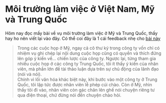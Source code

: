 Môi trường làm việc ở Việt Nam, Mỹ và Trung Quốc
================================================

Hôm nay đọc mấy bài về vụ môi trường làm việc ở Mỹ và Trung Quốc, thấy hay ho nên viết lại vào đây. Có thể coi đây là 1 cái feedback nhẹ cho [bài này](https://thefullsnack.com/posts/cach-lam-viec-my-va-trung-quoc.html)  

> Trong các cuộc họp ở Mỹ, ngay cả cô thư ký trong công ty vốn chỉ có nhiệm vụ ghi chép lại nội dung cuộc họp cũng có quyền và thích đứng lên góp ý kiến về... chiến lược của công ty. Ngược lại, từng tham gia nhiều cuộc họp ở các công ty Trung Quốc, tôi ít thấy ý kiến của nhân viên, mà phần lớn đề tài thảo luận dựa trên sự chủ động của lãnh đạo (nói và nói).  
> Chính vì lối văn hóa khác biệt này, khi bước vào một công ty ở Trung Quốc, tôi lập tức được nhân viên lễ phép cúi chào. Còn ở Mỹ, nhìn thấy tôi đi vào, nhân viên còn gác chân lên ghế nói chuyện riêng tư qua điện thoại, chứ đừng nói đến chuyện chào hỏi.

